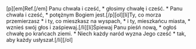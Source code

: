 [p][em]Ref.[/em] Panu chwała i cześć, * głosimy chwałę i cześć. * Panu chwała i cześć, * potężnym Bogiem jest.[/p][ol][li]Ty, co morza przemierzasz * i ty, co mieszkasz na wyspach, * i ty, mieszkańcu miasta, * wznieś swój głos i zaśpiewaj.[/li][li]Śpiewaj Panu pieśń nową, * ogłoś chwałę po krańcach ziemi. * Niech każdy naród wyzna Jego cześć * tak, aby każdy usłyszał.[/li][/ol]